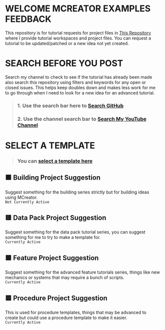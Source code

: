 # WELCOME MCREATOR EXAMPLES FEEDBACK
This repository is for tutorial requests for project files in [This Repository](https://github.com/MCreator-Examples/Projects) where I provide tutorial workspaces and project files. You can request a tutorial to be updated/patched or a new idea not yet created.

# SEARCH BEFORE YOU POST
Search my channel to check to see if the tutorial has already been made also search this repository using filters and keywords for any open or closed issues. This helps keep doubles down and makes less work for me to go through when I need to look for a new idea for an advanced tutorial.
> ### 1. Use the search bar here to [Search GitHub](https://github.com/MCreator-Examples/Feedback/issues?q=a)
> ### 2. Use the channel search bar to [Search My YouTube Channel](https://www.youtube.com/channel/UC8XYkALuEvGlKhza5Uyb7uQ)

# SELECT A TEMPLATE
> ### You can [select a template here](https://github.com/MCreator-Examples/Feedback/issues/new/choose)

## 🟧 Building Project Suggestion
Suggest something for the building series strictly but for building ideas using MCreator.  
``Not Currently Active``

## 🟨 Data Pack Project Suggestion 
Suggest something for the data pack tutorial series, you can suggest something for me to try to make a template for.  
``Currently Active``

## 🟩 Feature Project Suggestion
Suggest something for the advanced feature tutorials series, things like new mechanics or systems that may require a bunch of scripts.  
``Currently Active``

## 🟦 Procedure Project Suggestion
This is used for procedure templates, things that may be advanced to create but could use a procedure template to make it easier.  
``Currently Active``
